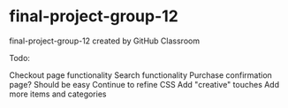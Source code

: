 # final-project-group-12
final-project-group-12 created by GitHub Classroom

Todo:

Checkout page functionality
Search functionality
Purchase confirmation page? Should be easy
Continue to refine CSS
Add "creative" touches
Add more items and categories

